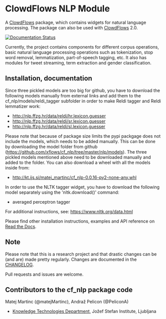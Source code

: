 # ClowdFlows NLP Module #


A [ClowdFlows](https://github.com/xflows/clowdflows/) package, which contains widgets for natural language processing. The package can also be used with [ClowdFlows](https://github.com/xflows/clowdflows/) 2.0.

[![Documentation Status](https://readthedocs.org/projects/rdm/badge/?version=latest)](http://clowdflows.readthedocs.io/)

Currently, the project contains components for different corpus operations, basic natural language processing operations such as tokenization, stop word removal, lemmatization, part-of-speech tagging, etc. It also has modules for tweet streaming, term extraction and gender classification.


## Installation, documentation ##

Since three pickled models are too big for github, you have to download the following models manually from external links and add them to the cf_nlp/models/reldi_tagger subfolder in order to make Reldi tagger and Reldi lemmatizer work:

* http://nlp.ffzg.hr/data/reldi/hr.lexicon.guesser
* http://nlp.ffzg.hr/data/reldi/sr.lexicon.guesser
* http://nlp.ffzg.hr/data/reldi/sl.lexicon.guesser

Please note that because of package size limits the pypi packgage does not include the models, which needs to be added manually. This can be done by downloading the model folder from github (https://github.com/xflows/cf_nlp/tree/master/nlp/models). The three pickled models mentioned above need to be downloaded manually and added to the folder. You can also download a wheel with all the models inside from:

* http://kt.ijs.si/matej_martinc/cf_nlp-0.0.16-py2-none-any.whl

In order to use the NLTK tagger widget, you have to download the following model separately using the 'nltk.download()' command:

* averaged perceptron tagger

For additional instructions, see: https://www.nltk.org/data.html

Please find other installation instructions, examples and API reference on [Read the Docs](http://clowdflows.readthedocs.io/).

## Note ##

Please note that this is a research project and that drastic changes can be (and are) made pretty regularly. Changes are documented in the [CHANGELOG](CHANGELOG.md).

Pull requests and issues are welcome.

## Contributors to the cf_nlp package code ##

Matej Martinc (@matejMartinc), Andraž Pelicon (@PeliconA)

* [Knowledge Technologies Department](http://kt.ijs.si), Jožef Stefan Institute, Ljubljana
